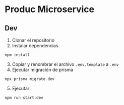 # Produc Microservice

## Dev

1. Clonar el repositorio
2. Instalar dependencias

```
npm install
```

3. Copiar y renombrar el archivo `.env.template` a `.env`
4. Ejecutar migración de prisma

```
npx prisma migrate dev
```

5. Ejecutar

```
npm run start:dev
```
